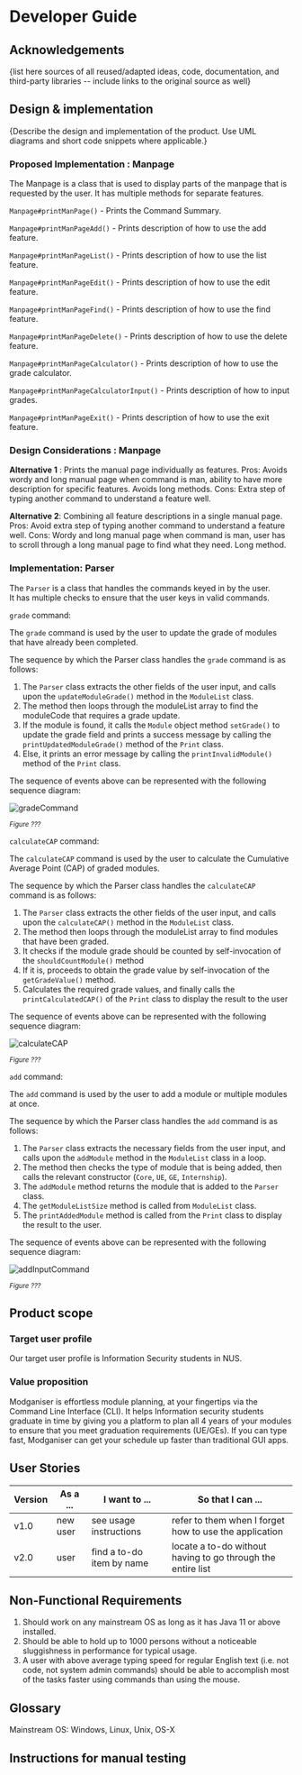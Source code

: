 # Developer Guide

## Acknowledgements

{list here sources of all reused/adapted ideas, code, documentation, and third-party libraries -- include links to the original source as well}

## Design & implementation

{Describe the design and implementation of the product. Use UML diagrams and short code snippets where applicable.}

### Proposed Implementation : **Manpage**

The Manpage is a class that is used to display parts of the manpage that is requested by the user.
It has multiple methods for separate features.

`Manpage#printManPage()` - Prints the Command Summary.

`Manpage#printManPageAdd()` - Prints description of how to use the add feature.

`Manpage#printManPageList()` - Prints description of how to use the list feature.

`Manpage#printManPageEdit()` - Prints description of how to use the edit feature.

`Manpage#printManPageFind()` - Prints description of how to use the find feature.

`Manpage#printManPageDelete()` - Prints description of how to use the delete feature.

`Manpage#printManPageCalculator()` - Prints description of how to use the grade calculator.

`Manpage#printManPageCalculatorInput()` - Prints description of how to input grades.

`Manpage#printManPageExit()` - Prints description of how to use the exit feature.

### Design Considerations : **Manpage**

**Alternative 1** : Prints the manual page individually as features. 
Pros: Avoids wordy and long manual page when command is man, ability to have more description
for specific features. Avoids long methods. 
Cons: Extra step of typing another command to understand a feature well.

**Alternative 2**: Combining all feature descriptions in a single manual page. 
Pros: Avoid extra step of typing another command to understand a feature well.
Cons: Wordy and long manual page when command is man, user has to scroll through
a long manual page to find what they need. Long method.

### Implementation: **Parser**

The `Parser` is a class that handles the commands keyed in by the user.  
It has multiple checks to ensure that the user keys in valid commands. 

<!---elaborate more on the class, still unsure of the format...--->
<!---insert other commands here, still unsure of the format...(should it all be under Parser class or separate?)--->


`grade` command:

The `grade` command is used by the user to update the grade of modules that have already been completed.  

The sequence by which the Parser class handles the `grade` command is as follows:  
1) The `Parser` class extracts the other fields of the user input, and calls upon the `updateModuleGrade()` method
in the `ModuleList` class.  
2) The method then loops through the moduleList array to find the moduleCode that requires a grade update. 
3) If the module is found, it calls the `Module` object method `setGrade()` to update the grade field
and prints a success message by calling the `printUpdatedModuleGrade()` method of the `Print` class.
4) Else, it prints an error message by calling the `printInvalidModule()` method of the `Print` class.  

The sequence of events above can be represented with the following sequence diagram:

![gradeCommand](diagrams/GradeCommand.png)

<small><i>Figure ???</i></small>

`calculateCAP` command:

The `calculateCAP` command is used by the user to calculate the Cumulative Average Point (CAP) of graded modules.

The sequence by which the Parser class handles the `calculateCAP` command is as follows:
1) The `Parser` class extracts the other fields of the user input, and calls upon the `calculateCAP()` method
   in the `ModuleList` class.
2) The method then loops through the moduleList array to find modules that have been graded.
3) It checks if the module grade should be counted by self-invocation of the `shouldCountModule()` method
4) If it is, proceeds to obtain the grade value by self-invocation of the `getGradeValue()` method.
5) Calculates the required grade values, and finally calls the `printCalculatedCAP()` of the `Print` class to display
the result to the user

The sequence of events above can be represented with the following sequence diagram:

![calculateCAP](diagrams/calculateCAP.png)

<small><i>Figure ???</i></small>

`add` command:

The `add` command is used by the user to add a module or multiple modules at once.

The sequence by which the Parser class handles the `add` command is as follows:
1) The `Parser` class extracts the necessary fields from the user input, and calls upon the `addModule`
   method in the `ModuleList` class in a loop.
2) The method then checks the type of module that is being added, then calls the relevant 
   constructor (`Core`, `UE`, `GE`, `Internship`).
3) The `addModule` method returns the module that is added to the `Parser` class.
4) The `getModuleListSize` method is called from `ModuleList` class.
5) The `printAddedModule` method is called from the `Print` class to display the result to the user.

The sequence of events above can be represented with the following sequence diagram:

![addInputCommand](diagrams/AddInputCommand.png)

<small><i>Figure ???</i></small>



## Product scope
### Target user profile

Our target user profile is Information Security students in NUS.

### Value proposition

Modganiser is effortless module planning, at your fingertips via the
Command Line Interface (CLI). It helps Information security 
students graduate in time by giving you a platform to plan all 4 years
of your modules to ensure that you meet graduation requirements (UE/GEs).
If you can type fast, Modganiser can get your schedule up faster than
traditional GUI apps.


## User Stories

|Version| As a ... | I want to ... | So that I can ...|
|--------|----------|---------------|------------------|
|v1.0|new user|see usage instructions|refer to them when I forget how to use the application|
|v2.0|user|find a to-do item by name|locate a to-do without having to go through the entire list|

## Non-Functional Requirements

1. Should work on any mainstream OS as long as it has Java 11 or above installed.
2. Should be able to hold up to 1000 persons without a noticeable sluggishness in performance for typical usage.
3. A user with above average typing speed for regular English text (i.e. not code, not system admin commands)
should be able to accomplish most of the tasks faster using commands than using the mouse.

## Glossary

Mainstream OS: Windows, Linux, Unix, OS-X

## Instructions for manual testing
